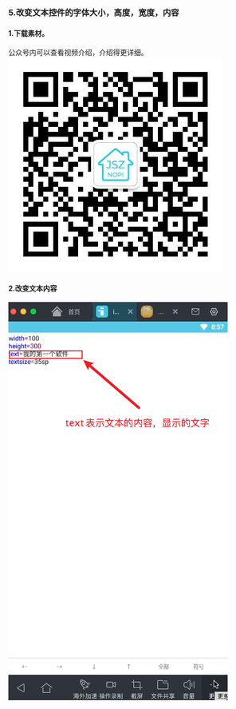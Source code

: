 ### 5.改变文本控件的字体大小，高度，宽度，内容
#### 1.下载素材。
公众号内可以查看视频介绍，介绍得更详细。
![title](https://raw.githubusercontent.com/JSZNopi/JSZImage/master/gitnote/2019/10/30/WXCODE-1572446034519.jpeg)

#### 2.改变文本内容
![title](https://raw.githubusercontent.com/JSZNopi/JSZImage/master/gitnote/2019/11/05/0-1572958977027.png)